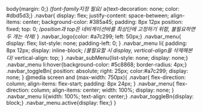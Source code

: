 body{margin: 0;}    /*font-family지정 필요*/
a{text-decoration: none; color: #dbd5d3;}
.navbar{
    display: flex;
    justify-content: space-between;
    align-items: center;
    background-color: #385a45;
    padding: 8px 12px
    position: fixed;
    top: 0; /*position과 top은 네비게이션바를 최상단에 고정하기 위함, 불필요하면 두 개는 삭제*/
}
.navbar_logo{color: #a7c299; left: 50px;}
.navbar_menu{
    display: flex;
    list-style: none;
    padding-left: 0;
}
.navbar_menu li{
    padding: 8px 12px;
    display: inline-block;  /*불필요할 시 display, vertical-align을 삭제해본다*/
    vertical-align: top;
}
.navbar_subMenu{list-style: none; display: none;}
.navbar_menu li:hover{background-color: #5c8868; border-radius: 4px;}
.navbar_toggleBn{
    position: absolute;
    right: 25px;
    color:#a7c299;
    display: none;
}
@media screen and (max-width: 750px){
    .navbar{
        flex-direction: column;
        align-items: flex-start;
        padding: 8px 24px;
    }
    .navbar_menu{
        flex-direction: column;
        align-items: center;
        width: 100%;
        display: none;
    }
    .navbar_menu li{width: 100%; text-align: center;}
    .navbar_toggleBn{display: block;}
    .navbar_menu.active{display: flex;}
}
